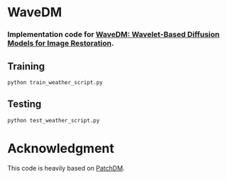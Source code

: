 # WaveDM

### Implementation code for [WaveDM: Wavelet-Based Diffusion Models for Image Restoration](https://arxiv.org/abs/2305.13819).


## Training 


```
python train_weather_script.py
```

## Testing 

```
python test_weather_script.py
```



# Acknowledgment
This code is heavily based on [PatchDM](https://github.com/IGITUGraz/WeatherDiffusion).

